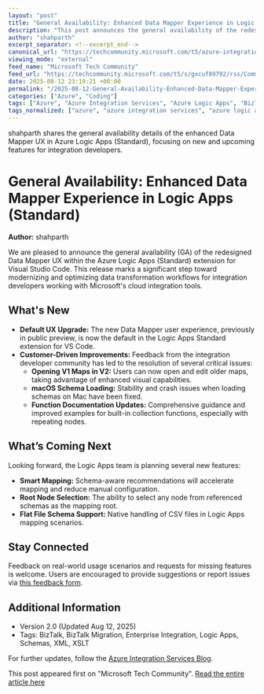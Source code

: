 ```yaml
---
layout: "post"
title: "General Availability: Enhanced Data Mapper Experience in Logic Apps (Standard)"
description: "This post announces the general availability of the redesigned Data Mapper UX in the Azure Logic Apps (Standard) extension for Visual Studio Code. It highlights new features such as improved map editing, Mac schema support, enhanced function documentation, and offers a preview of upcoming functionalities like smart mapping and CSV schema handling, focusing on integration developer experience within the Azure ecosystem."
author: "shahparth"
excerpt_separator: <!--excerpt_end-->
canonical_url: "https://techcommunity.microsoft.com/t5/azure-integration-services-blog/general-availability-enhanced-data-mapper-experience-in-logic/ba-p/4442296"
viewing_mode: "external"
feed_name: "Microsoft Tech Community"
feed_url: "https://techcommunity.microsoft.com/t5/s/gxcuf89792/rss/Community"
date: 2025-08-12 23:19:21 +00:00
permalink: "/2025-08-12-General-Availability-Enhanced-Data-Mapper-Experience-in-Logic-Apps-Standard.html"
categories: ["Azure", "Coding"]
tags: ["Azure", "Azure Integration Services", "Azure Logic Apps", "BizTalk Migration", "Coding", "Community", "CSV Schema", "Data Mapper UX", "Data Transformation", "Enterprise Integration", "Function Documentation", "GA Release", "Integration Development", "Macos Support", "Map Transformation", "Microsoft", "Schema Mapping", "Smart Mapping", "VS Code", "XML", "XSLT"]
tags_normalized: ["azure", "azure integration services", "azure logic apps", "biztalk migration", "coding", "community", "csv schema", "data mapper ux", "data transformation", "enterprise integration", "function documentation", "ga release", "integration development", "macos support", "map transformation", "microsoft", "schema mapping", "smart mapping", "vs code", "xml", "xslt"]
---
```


shahparth shares the general availability details of the enhanced Data Mapper UX in Azure Logic Apps (Standard), focusing on new and upcoming features for integration developers.<!--excerpt_end-->

# General Availability: Enhanced Data Mapper Experience in Logic Apps (Standard)

**Author:** shahparth

We are pleased to announce the general availability (GA) of the redesigned Data Mapper UX within the Azure Logic Apps (Standard) extension for Visual Studio Code. This release marks a significant step toward modernizing and optimizing data transformation workflows for integration developers working with Microsoft's cloud integration tools.

## What's New

- **Default UX Upgrade:** The new Data Mapper user experience, previously in public preview, is now the default in the Logic Apps Standard extension for VS Code.
- **Customer-Driven Improvements:** Feedback from the integration developer community has led to the resolution of several critical issues:
  - **Opening V1 Maps in V2:** Users can now open and edit older maps, taking advantage of enhanced visual capabilities.
  - **macOS Schema Loading:** Stability and crash issues when loading schemas on Mac have been fixed.
  - **Function Documentation Updates:** Comprehensive guidance and improved examples for built-in collection functions, especially with repeating nodes.

## What’s Coming Next

Looking forward, the Logic Apps team is planning several new features:

- **Smart Mapping:** Schema-aware recommendations will accelerate mapping and reduce manual configuration.
- **Root Node Selection:** The ability to select any node from referenced schemas as the mapping root.
- **Flat File Schema Support:** Native handling of CSV files in Logic Apps mapping scenarios.

## Stay Connected

Feedback on real-world usage scenarios and requests for missing features is welcome. Users are encouraged to provide suggestions or report issues via [this feedback form](https://aka.ms/mapper-feedback).

## Additional Information

- Version 2.0 (Updated Aug 12, 2025)
- Tags: BizTalk, BizTalk Migration, Enterprise Integration, Logic Apps, Schemas, XML, XSLT

For further updates, follow the [Azure Integration Services Blog](/category/azure/blog/integrationsonazureblog).

This post appeared first on "Microsoft Tech Community". [Read the entire article here](https://techcommunity.microsoft.com/t5/azure-integration-services-blog/general-availability-enhanced-data-mapper-experience-in-logic/ba-p/4442296)
